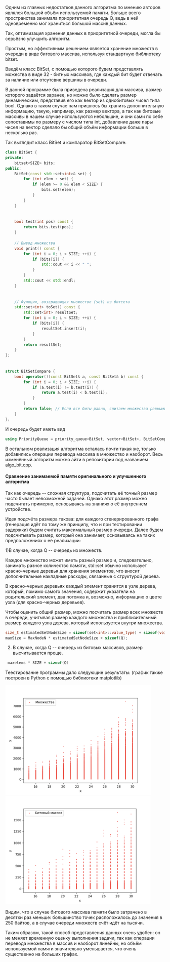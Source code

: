 Одним из главных недостатков данного алгоритма по мнению авторов являлся большой объём используемой памяти. Больше всего пространства занимала приоритетная очередь Q, ведь в ней одновременно мог храниться большой массив данных. 

Так, оптимизация хранения данных в приоритетной очереди, могла бы серьёзно улучшить алгоритм.



Простым, но эффективным решением является хранение множеств в очереди в виде битового массива, используя стандартную библиотеку bitset. 

Введём класс BitSet, с помощью которого будем представлять можества в виде 32 - битных массивов, где каждый бит будет отвечать за наличие или отсутсвие вершины в очереди.

В данной программе была приведена реализация для массива, размер которого задаётся заранее, но можно было сделать размер динамическим, представив его как вектор из однобитовых чисел типа bool. Однако в таком случае нам пришлось бы хранить дополнительную информацию, такую, например, как размер вектора, а так как битовые массивы в нашем случае используются небольшие, и они сами по себе сопоставимы по размеру с числом типа int, добавление даже пары чисел на вектор сделало бы общий объём информации больше в несколько раз.



Так выглядит класс BitSet и компаратор BitSetCompare:

```cpp
class BitSet {
private:
    bitset<SIZE> bits;
public:
    BitSet(const std::set<int>& set) {
        for (int elem : set) {
            if (elem >= 0 && elem < SIZE) {
                bits.set(elem);
            }
        }
    }


    bool test(int pos) const {
        return bits.test(pos);
    }

    // Вывод множества
    void print() const {
        for (int i = 0; i < SIZE; ++i) {
            if (bits[i]) {
                std::cout << i << " ";
            }
        }
        std::cout << std::endl;
    }


    // Функция, возвращающая множество (set) из битсета
    std::set<int> toSet() const {
        std::set<int> resultSet;
        for (int i = 0; i < SIZE; ++i) {
            if (bits[i]) {
                resultSet.insert(i);
            }
        }
        return resultSet;
    }
};


struct BitSetCompare {
    bool operator()(const BitSet& a, const BitSet& b) const {
        for (int i = 0; i < SIZE; ++i) {
            if (a.test(i) != b.test(i)) {
                return a.test(i) < b.test(i);
            }
        }
        return false; // Если все биты равны, считаем множества равными
    }
};
```



И очередь будет иметь вид

```cpp
using PriorityQueue = priority_queue<BitSet, vector<BitSet>, BitSetCompare>;
```



В остальном реализация алгоритма осталась почти такая же, только добавились операции перевода массива в множество и наоборот. Весь изменённый алгоритм можно айти в репозитории под названием algo_bit.cpp.



#### Сравнение занимаемой памяти оригинального и улучшенного алгоритма



Так как очередь -- сложная структура, подсчитать её точный размер часто бывает невозможной задачей. Однако этот размер можно подсчитать примерно, основываясь на знаниях о её внутреннем устройстве.

Идея подсчёта размера такова: для каждого сгенерированного графа (генерация идёт по тому же принципу, что и при тестировании задержки) будем считать максимальный размер очереди. Далее будем подсчитывать размер, который она занимает, основываясь на таких предположениях о её реализации:

1)В случае, когда Q -- очередь из множеств.

Каждое множество может иметь разный размер и, следовательно, занимать разное количество памяти, std::set обычно использует красно-черные деревья для хранения элементов, что вносит дополнительные накладные расходы, связанные с структурой дерева.

В красно-черных деревьях каждый элемент хранится в узле дерева, который, помимо самого значения, содержит указатели на родительский элемент, два потомка и, возможно, информацию о цвете узла (для красно-черных деревьев).

Чтобы оценить общий размер, можно посчитать размер всех множеств в очереди, учитывая размер каждого множества и приблизительный размер каждого узла дерева, который используется внутри множества. 

```cpp
size_t estimatedSetNodeSize = sizeof(set<int>::value_type) + sizeof(void*) * 3; 
maxSize = MaxNodeN * estimatedSetNodeSize + sizeof(Q);
```



2) В случае, когда Q -- очередь из битовых массивов, размер высчитывается проще.

```Cpp
 maxelems * SIZE + sizeof(Q)
```



Теестирование программы дало следующие результаты: (график также построен в Python с помощью библиотеки matplotlib)



<img src="graphics/JQSyhLM3aqdCJ.png" alt="" height="348"/>

<img src="graphics/m3WFFYJCIyagD.png" alt="" height="341"/>



Видим, что в случае битового массива памяти было затрачено в десятки раз меньше: большинство точек расположилось до значения в 250 байтов, а в случае очереди множеств  счёт идёт на тысячи.



Таким образом, такой способ представления данных очень удобен: он не меняет временную оценку выполнения задачи, так как операции перевода множества в массив и наоборот линейны, но объём используемой памяти значительно уменьшается, что очень существенно на больших графах.
